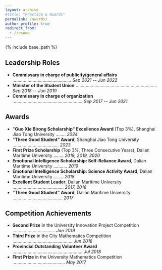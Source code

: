 ```yaml
---
layout: archive
#title: "Practice & Awards"
permalink: /awards/
author_profile: true
redirect_from:
  - /resume
---
```

{% include base_path %}

## Leadership Roles
- **Commissary in charge of publicity/general affairs** ............................................... _Sep 2021 -- Jun 2022_
- **Minister of the Student Union** ................................................................. _Sep 2018 -- Jun 2019_
- **Commissary in charge of organization** ........................................................ _Sep 2017 -- Jun 2021_

## Awards
- **"Guo Xie Birong Scholarship" Excellence Award** (Top 3%), Shanghai Jiao Tong University ........ _2024_
- **"Three Good Student" Award**, Shanghai Jiao Tong University ..................................... _2023_
- **First Prize Scholarship** (Top 3%, Three Consecutive Years), Dalian Maritime University ........ _2018, 2019, 2020_
- **Emotional Intelligence Scholarship: Self-Reliance Award**, Dalian Maritime University ........... _2019_
- **Emotional Intelligence Scholarship: Science Activity Award**, Dalian Maritime University ........ _2018_
- **Excellent Student Leader**, Dalian Maritime University ......................................... _2017, 2018_
- **"Three Good Student" Award**, Dalian Maritime University ........................................ _2017_

## Competition Achievements
- **Second Prize** in the University Innovation Project Competition .................................. _Jan 2019_
- **Third Prize** in the City Mathematics Competition ................................................ _Jun 2018_
- **Provincial Outstanding Volunteer Award** ........................................................ _Jul 2018_
- **First Prize** in the University Mathematics Competition .......................................... _May 2017_
